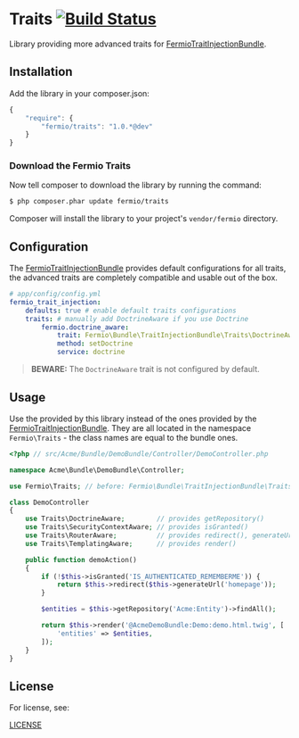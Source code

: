 # Traits [![Build Status](https://travis-ci.org/fermio/Traits.png?branch=master)](https://travis-ci.org/fermio/Traits)

Library providing more advanced traits for [FermioTraitInjectionBundle][1].

## Installation

Add the library in your composer.json:

``` js
{
    "require": {
        "fermio/traits": "1.0.*@dev"
    }
}
```

### Download the Fermio Traits

Now tell composer to download the library by running the command:

``` bash
$ php composer.phar update fermio/traits
```

Composer will install the library to your project's `vendor/fermio` directory.

## Configuration

The [FermioTraitInjectionBundle][1] provides default configurations for all
traits, the advanced traits are completely compatible and usable out of the box.

``` yaml
# app/config/config.yml
fermio_trait_injection:
    defaults: true # enable default traits configurations
    traits: # manually add DoctrineAware if you use Doctrine
        fermio.doctrine_aware:
            trait: Fermio\Bundle\TraitInjectionBundle\Traits\DoctrineAware
            method: setDoctrine
            service: doctrine
```

> **BEWARE:** The `DoctrineAware` trait is not configured by default.

## Usage

Use the provided by this library instead of the ones provided by the
[FermioTraitInjectionBundle][1]. They are all located in the namespace
`Fermio\Traits` - the class names are equal to the bundle ones.

``` php
<?php // src/Acme/Bundle/DemoBundle/Controller/DemoController.php

namespace Acme\Bundle\DemoBundle\Controller;

use Fermio\Traits; // before: Fermio\Bundle\TraitInjectionBundle\Traits

class DemoController
{
    use Traits\DoctrineAware;        // provides getRepository()
    use Traits\SecurityContextAware; // provides isGranted()
    use Traits\RouterAware;          // provides redirect(), generateUrl()
    use Traits\TemplatingAware;      // provides render()

    public function demoAction()
    {
        if (!$this->isGranted('IS_AUTHENTICATED_REMEMBERME')) {
            return $this->redirect($this->generateUrl('homepage'));
        }

        $entities = $this->getRepository('Acme:Entity')->findAll();

        return $this->render('@AcmeDemoBundle:Demo:demo.html.twig', [
            'entities' => $entities,
        ]);
    }
}
```

## License

For license, see:

[LICENSE](LICENSE)

[1]: https://github.com/fermio/FermioTraitInjectionBundle
